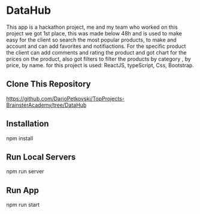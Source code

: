 # DataHub

This app is a hackathon project, me and my team who worked on this project we got 1st place, this was made below 48h and is used to make easy for the client so search the most popular products, to make and account and can add favorites and notifiactions. For the specific product the client can add comments and rating the product and got chart for the prices on the product,
also got filters to filter the products by category , by price, by name. for this project is used: ReactJS, typeScript, Css, Bootstrap.

## Clone This Repository

https://github.com/DarioPetkovski/TopProjects-BrainsterAcademy/tree/DataHub

## Installation

npm install<br/>

## Run Local Servers

npm run server

## Run App

npm run start
